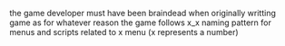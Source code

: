 the game developer must have been braindead when originally writting game as for whatever reason the game follows x_x naming pattern for menus and scripts related to x menu 
(x represents a number)

